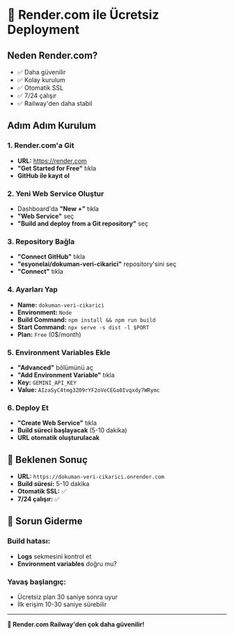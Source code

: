 # 🎨 Render.com ile Ücretsiz Deployment

## Neden Render.com?
- ✅ Daha güvenilir
- ✅ Kolay kurulum
- ✅ Otomatik SSL
- ✅ 7/24 çalışır
- ✅ Railway'den daha stabil

## Adım Adım Kurulum

### 1. Render.com'a Git
- **URL:** https://render.com
- **"Get Started for Free"** tıkla
- **GitHub ile kayıt ol**

### 2. Yeni Web Service Oluştur
- Dashboard'da **"New +"** tıkla
- **"Web Service"** seç
- **"Build and deploy from a Git repository"** seç

### 3. Repository Bağla
- **"Connect GitHub"** tıkla
- **"esyonelai/dokuman-veri-cikarici"** repository'sini seç
- **"Connect"** tıkla

### 4. Ayarları Yap
- **Name:** `dokuman-veri-cikarici`
- **Environment:** `Node`
- **Build Command:** `npm install && npm run build`
- **Start Command:** `npx serve -s dist -l $PORT`
- **Plan:** `Free` (0$/month)

### 5. Environment Variables Ekle
- **"Advanced"** bölümünü aç
- **"Add Environment Variable"** tıkla
- **Key:** `GEMINI_API_KEY`
- **Value:** `AIzaSyC4tmg3Z09rYF2oVeCEGa0Ivqxdy7WRymc`

### 6. Deploy Et
- **"Create Web Service"** tıkla
- **Build süreci başlayacak** (5-10 dakika)
- **URL otomatik oluşturulacak**

## 🎯 Beklenen Sonuç

- **URL:** `https://dokuman-veri-cikarici.onrender.com`
- **Build süresi:** 5-10 dakika
- **Otomatik SSL:** ✅
- **7/24 çalışır:** ✅

## 🔧 Sorun Giderme

### Build hatası:
- **Logs** sekmesini kontrol et
- **Environment variables** doğru mu?

### Yavaş başlangıç:
- Ücretsiz plan 30 saniye sonra uyur
- İlk erişim 10-30 saniye sürebilir

---

**🎉 Render.com Railway'den çok daha güvenilir!**